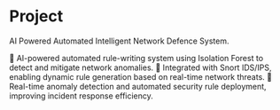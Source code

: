 # Project
AI Powered Automated Intelligent Network Defence System.

 AI-powered automated rule-writing system using Isolation Forest to detect and mitigate network anomalies.
 Integrated with Snort IDS/IPS, enabling dynamic rule generation based on real-time network threats.
 Real-time anomaly detection and automated security rule deployment, improving incident response efficiency.
